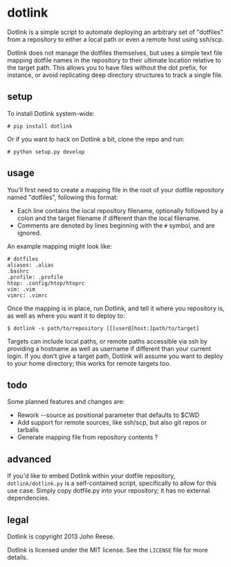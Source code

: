 dotlink
=======

Dotlink is a simple script to automate deploying an arbitrary set of "dotfiles"
from a repository to either a local path or even a remote host using ssh/scp.

Dotlink does not manage the dotfiles themselves, but uses a simple text file
mapping dotfile names in the repository to their ultimate location relative to
the target path.  This allows you to have files without the dot prefix, for
instance, or avoid replicating deep directory structures to track a single file.


setup
-----

To install Dotlink system-wide:

    # pip install dotlink

Or if you want to hack on Dotlink a bit, clone the repo and run:

    # python setup.py develop


usage
-----

You'll first need to create a mapping file in the root of your dotfile
repository named "dotfiles", following this format:

- Each line contains the local repository filename, optionally followed by
  a colon and the target filename if different than the local filename.
- Comments are denoted by lines beginning with the `#` symbol, and are ignored.

An example mapping might look like:

    # dotfiles
    aliases: .alias
    .bashrc
    .profile: .profile
    htop: .config/htop/htoprc
    vim: .vim
    vimrc: .vimrc

Once the mapping is in place, run Dotlink, and tell it where you repository is,
as well as where you want it to deploy to:

    $ dotlink -s path/to/repository [[[user@]host:]path/to/target]

Targets can include local paths, or remote paths accessible via ssh by
providing a hostname as well as username if different than your current login.
If you don't give a target path, Dotlink will assume you want to deploy to your
home directory; this works for remote targets too.


todo
----

Some planned features and changes are:

- Rework --source as positional parameter that defaults to $CWD
- Add support for remote sources, like ssh/scp, but also git repos or tarballs
- Generate mapping file from repository contents ?


advanced
--------

If you'd like to embed Dotlink within your dotfile repository,
`dotlink/dotlink.py` is a self-contained script, specifically to allow for this
use case.  Simply copy dotfile.py into your repository; it has no external
dependencies.


legal
-----

Dotlink is copyright 2013 John Reese.

Dotlink is licensed under the MIT license.
See the `LICENSE` file for more details.
